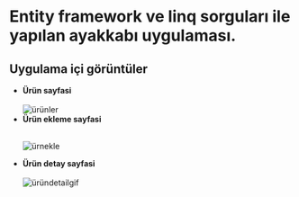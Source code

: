 
<h1>Entity framework ve linq sorguları ile yapılan ayakkabı uygulaması.</h1>

<h2>Uygulama içi görüntüler</h2>
<ul>
<li><b>Ürün sayfasi</b></li>
<br>
<image src="https://github.com/caner24/Entity-Framework-AyakkabiUygulamasi/blob/master/Uygulama-Ici-Goruntuler/Products.png" title="ürünler" alt="ürünler"></image>



<li><b>Ürün ekleme sayfasi</b></li>
<br>

<image src="https://github.com/caner24/Entity-Framework-AyakkabiUygulamasi/blob/master/Uygulama-Ici-Goruntuler/Products-Add.png" title="ürünekleme" alt="ürnekle"></image>


<li><b>Ürün detay sayfasi </b></li>
<br>
<image src="https://github.com/caner24/Entity-Framework-AyakkabiUygulamasi/blob/master/Uygulama-Ici-Goruntuler/zoomphoto.gif" title="üründetail" alt="üründetailgif"></image>
</ul>
